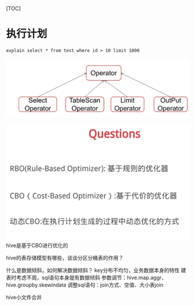 [TOC]

# 执行计划
```
explain select * from test where id > 10 limit 1000
```
![](_v_images/20200826220232575_1970855663.png)

![](_v_images/20200826220620574_1648146573.png)
hive是基于CBO进行优化的


hive的表存储模型有哪些，谈谈分区分桶表的作用？

什么是数据倾斜，如何解决数据倾斜？
key分布不均匀，业务数据本身的特性
建表时考虑不周，sql语句本身就有数据倾斜
参数调节：hive.map.aggr、hive.groupby.skewindata
调整sql语句：join方式、空值、大小表join

hive小文件合并